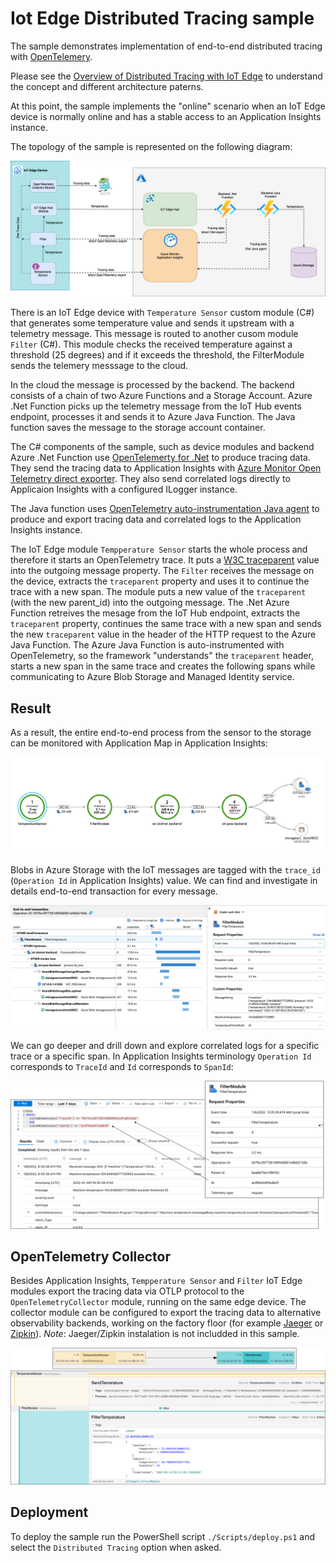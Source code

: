 # Iot Edge Distributed Tracing sample

The sample demonstrates implementation of end-to-end distributed tracing with [OpenTelemery](https://opentelemetry.io).  

Please see the [Overview of Distributed Tracing with IoT Edge](./../docs/iot-edge-distributed-tracing.md) to understand the concept and different architecture paterns. 

At this point, the sample implements the "online" scenario when an IoT Edge device is normally online and has a stable access to an Application Insights instance.  

The topology of the sample is represented on the following diagram:

![distr-tarcing-sampple](./../docs/iot-distr-tracing-sample.png)


There is an IoT Edge device with `Temperature Sensor` custom module (C#) that generates some temperature value and sends it upstream with a telemetry message. This message is routed to another cusom module `Filter` (C#). This module checks the received temperature against a threshold (25 degrees) and if it exceeds the threshold, the FilterModule sends the telemery messsage to the cloud.

In the cloud the message is processed by the backend. The backend consists of a chain of two Azure Functions and a Storage Account. 
Azure .Net Function picks up the telemetry message from the IoT Hub events endpoint, processes it and sends it to Azure Java Function. The Java function saves the message to the storage account container. 

The C# components of the sample, such as device modules and backend Azure .Net Function use [OpenTelemerty for .Net](https://github.com/open-telemetry/opentelemetry-dotnet/blob/main/src/OpenTelemetry.Api/README.md#introduction-to-opentelemetry-net-tracing-api) to produce tracing data. They send the tracing data to Application Insights with [Azure Monitor Open Telemetry direct exporter](https://docs.microsoft.com/en-us/azure/azure-monitor/app/opentelemetry-enable?tabs=net). They also send correlated logs directly to Applicaion Insights with a configured ILogger instance.

The Java function uses [OpenTelemetry auto-instrumentation Java agent](https://docs.microsoft.com/en-us/azure/azure-monitor/app/java-in-process-agent) to produce and export tracing data and correlated logs to the Application Insights instance.  

The IoT Edge module `Tempperature Sensor` starts the whole process and therefore it starts an OpenTelemetry trace. It puts a [W3C traceparent](https://www.w3.org/TR/trace-context/#relationship-between-the-headers) value into the outgoing message property. The `Filter` receives the message on the device, extracts the `traceparent` property and uses it to continue the trace with a new span. The module puts a new value of the `traceparent` (with the new parent_id) into the outgoing message. The .Net Azure Function retreives the mesage from the IoT Hub endpoint, extracts the `traceparent` property, continues the same trace with a new span and sends the new `traceparent` value in the header of the HTTP request to the Azure Java Function. The Azure Java Function is auto-instrumented with OpenTelemetry, so the framework "understands" the `traceparent` header, starts a new span in the same trace and creates the following spans while communicating to Azure Blob Storage and Managed Identity service. 
  
## Result
As a result, the entire end-to-end process from the sensor to the storage can be monitored with Application Map in Application Insights:

![aapplication-map](./../docs/application-map.png)

Blobs in Azure Storage with the IoT messages are tagged with the `trace_id` (`Operation Id` in Application Insights) value. We can find and investigate in details end-to-end transaction for every message.   

![transaction](./../docs/iot-distr-tracing-transaction.png)

We can go deeper and drill down and explore correlated logs for a specific trace or a specific span. In Application Insights terminology `Operation Id` corresponds to `TraceId` and `Id` corresponds to `SpanId`:

![logs](./../docs/iot-distr-tracing-logs.png)

## OpenTelemetry Collector
Besides Application Insights, `Tempperature Sensor` and `Filter` IoT Edge modules export the tracing data via OTLP protocol to the `OpenTelemetryCollector` module, running on the same edge device. The collector module can be configured to export the tracing data to alternative observability backends, working on the factory floor (for example [Jaeger](https://www.jaegertracing.io) or [Zipkin](https://zipkin.io)). _Note_: Jaeger/Zipkin instalation is not includded in this sample.

![jaeger](./../docs/iot-distr-tracing-jaeger.png)

## Deployment
To deploy the sample run the PowerShell script `./Scripts/deploy.ps1` and select the `Distributed Tracing` option when asked. 

<!--

Do wo need it???
Maybe just specify OTLP_ENDPOINT in the notes?

## Configurations
Specific dist tracing configurations pwer each layer

-->
  


 

